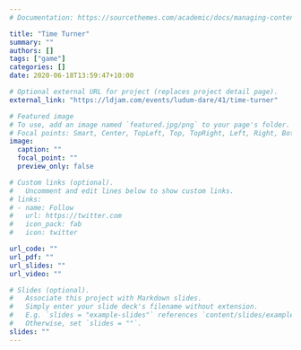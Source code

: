 ```yaml
---
# Documentation: https://sourcethemes.com/academic/docs/managing-content/

title: "Time Turner"
summary: ""
authors: []
tags: ["game"]
categories: []
date: 2020-06-18T13:59:47+10:00

# Optional external URL for project (replaces project detail page).
external_link: "https://ldjam.com/events/ludum-dare/41/time-turner"

# Featured image
# To use, add an image named `featured.jpg/png` to your page's folder.
# Focal points: Smart, Center, TopLeft, Top, TopRight, Left, Right, BottomLeft, Bottom, BottomRight.
image:
  caption: ""
  focal_point: ""
  preview_only: false

# Custom links (optional).
#   Uncomment and edit lines below to show custom links.
# links:
# - name: Follow
#   url: https://twitter.com
#   icon_pack: fab
#   icon: twitter

url_code: ""
url_pdf: ""
url_slides: ""
url_video: ""

# Slides (optional).
#   Associate this project with Markdown slides.
#   Simply enter your slide deck's filename without extension.
#   E.g. `slides = "example-slides"` references `content/slides/example-slides.md`.
#   Otherwise, set `slides = ""`.
slides: ""
---
```

